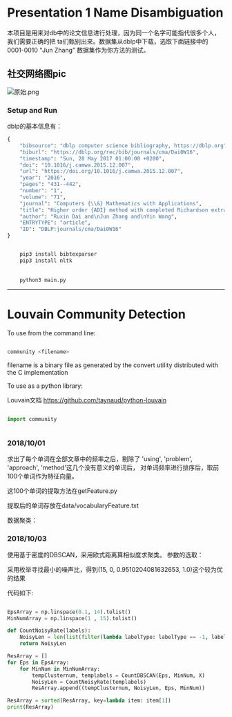 
# Presentation 1 Name Disambiguation

本项目是用来对db中的论文信息进行处理，因为同一个名字可能指代很多个人，我们需要正确的把 ta们甄别出来。数据集从dblp中下载，选取下面链接中的0001-0010 “Jun Zhang” 数据集作为你方法的测试。

## 社交网络图pic

![原始.png](https://upload-images.jianshu.io/upload_images/5786775-79b18680f33a360a.png?imageMogr2/auto-orient/strip%7CimageView2/2/w/1240)


### Setup and Run

dblp的基本信息有：

```python
{
    "bibsource": "dblp computer science bibliography, https://dblp.org",
    "biburl": "https://dblp.org/rec/bib/journals/cma/Dai0W16", 
    "timestamp": "Sun, 28 May 2017 01:00:00 +0200", 
    "doi": "10.1016/j.camwa.2015.12.007", 
    "url": "https://doi.org/10.1016/j.camwa.2015.12.007", 
    "year": "2016",
    "pages": "431--442", 
    "number": "1",
    "volume": "71", 
    "journal": "Computers {\\&} Mathematics with Applications", 
    "title": "Higher order {ADI} method with completed Richardson extrapolation\nfor solving unsteady convection-diffusion equations",
    "author": "Ruxin Dai and\nJun Zhang and\nYin Wang", 
    "ENTRYTYPE": "article",
    "ID": "DBLP:journals/cma/Dai0W16"
}

```


```python

    pip3 install bibtexparser
    pip3 install nltk
    
    
    python3 main.py

```

----

# Louvain Community Detection

To use from the command line:

```bash

community <filename>

```


filename is a binary file as generated by the convert utility distributed with the C implementation

To use as a python library:


Louvain文档
https://github.com/taynaud/python-louvain
```python

import community



```

### 2018/10/01 

求出了每个单词在全部文章中的频率之后，剔除了 'using', 'problem', 'approach', 'method'这几个没有意义的单词后，
对单词频率进行排序后，取前100个单词作为特征向量。

这100个单词的提取方法在getFeature.py

提取后的单词存放在data/vocabularyFeature.txt

数据聚类：

### 2018/10/03

使用基于密度的DBSCAN，采用欧式距离算相似度求聚类。
参数的选取：


采用枚举寻找最小的噪声比，得到(15, 0, 0.9510204081632653, 1.0)这个较为优的结果

代码如下:

```python

EpsArray = np.linspace(0.1, 14).tolist()
MinNumArray = np.linspace(1 , 15).tolist()

def CountNoisyRate(labels):
    NoisyLen = len(list(filter(lambda labelType: labelType == -1, labels)))
    return NoisyLen

ResArray = []
for Eps in EpsArray:
    for MinNum in MinNumArray:
        tempClusternum, templabels = CountDBSCAN(Eps, MinNum, X)
        NoisyLen = CountNoisyRate(templabels)
        ResArray.append((tempClusternum, NoisyLen, Eps, MinNum))

ResArray = sorted(ResArray, key=lambda item: item[1])
print(ResArray)

```





